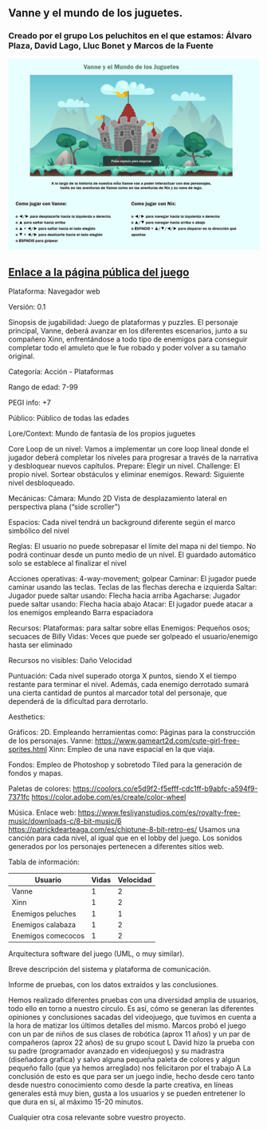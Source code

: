 ## Vanne y el mundo de los juguetes.
### Creado por el grupo **Los peluchitos** en el que estamos: Álvaro Plaza, David Lago, Lluc Bonet y Marcos de la Fuente

![alt text](https://github.com/DVI-UCM/Vanne-y-el-mundo-de-los-Juguetes/blob/509fa2050674bc7cc41bab48bfac276ccff8606b/captura%20de%20pantalla.png)

## [Enlace a la página pública del juego](https://dvi-ucm.github.io/Vanne-y-el-mundo-de-los-Juguetes/)

Plataforma: Navegador web

Versión: 0.1

Sinopsis de jugabilidad: Juego de plataformas y puzzles. El personaje principal, Vanne, deberá avanzar en los diferentes escenarios, junto a su compañero Xinn, enfrentándose a todo tipo de enemigos para conseguir completar todo el amuleto que le fue robado y poder volver a su tamaño original.

Categoría: Acción - Plataformas

Rango de edad: 7-99

PEGI info: +7

Público: Público de todas las edades

Lore/Context: Mundo de fantasía de los propios juguetes

Core Loop de un nivel:
Vamos a implementar un core loop lineal donde el jugador deberá completar los niveles para progresar a través de la narrativa y desbloquear nuevos capítulos.
Prepare: Elegir un nivel.
Challenge: El propio nivel. Sortear obstáculos y eliminar enemigos.
Reward: Siguiente nivel desbloqueado.

Mecánicas:
Cámara:
Mundo 2D
Vista de desplazamiento lateral en perspectiva plana (“side scroller”)

Espacios:
Cada nivel tendrá un background diferente según el marco simbólico del nivel

Reglas:
El usuario no puede sobrepasar el límite del mapa ni del tiempo.
No podrá continuar desde un punto medio de un nivel.
El guardado automático solo se establece al finalizar el nivel

Acciones operativas: 4-way-movement; golpear
Caminar: El jugador puede caminar usando las teclas.
 Teclas de las flechas derecha e izquierda
Saltar: Jugador puede saltar usando:
 Flecha hacia arriba
Agacharse: Jugador puede saltar usando:
 Flecha hacia abajo
Atacar: El jugador puede atacar a los enemigos empleando
 Barra espaciadora 

Recursos: 
Plataformas: para saltar sobre ellas
Enemigos: Pequeños osos; secuaces de Billy
Vidas: Veces que puede ser golpeado el usuario/enemigo hasta ser eliminado

Recursos no visibles:
Daño
Velocidad

Puntuación: Cada nivel superado otorga X puntos, siendo X el tiempo restante para terminar el nivel. Además, cada enemigo derrotado sumará una cierta cantidad de puntos al marcador total del personaje, que dependerá de la dificultad para derrotarlo. 


Aesthetics:

Gráficos: 2D.
Empleando herramientas como:
Páginas para la construcción de los personajes.
Vanne: https://www.gameart2d.com/cute-girl-free-sprites.html
Xinn: Empleo de una nave espacial en la que viaja.

Fondos: Empleo de Photoshop y sobretodo Tiled para la generación de fondos y mapas.

Paletas de colores:
https://coolors.co/e5d9f2-f5efff-cdc1ff-b9abfc-a594f9-7371fc
https://color.adobe.com/es/create/color-wheel

Música. Enlace web:
https://www.fesliyanstudios.com/es/royalty-free-music/downloads-c/8-bit-music/6
https://patrickdearteaga.com/es/chiptune-8-bit-retro-es/
Usamos una canción para cada nivel, al igual que en el lobby del juego.
Los sonidos generados por los personajes pertenecen a diferentes sitios web.

Tabla de información:

| Usuario | Vidas | Velocidad |
| ------------- | ------------- | ------------- |
| Vanne | 1 | 2 |
| Xinn | 1 | 2 |
| Enemigos peluches | 1 | 1 |
| Enemigos calabaza | 1 | 2 |
| Enemigos comecocos | 1 | 2 |




Arquitectura software del juego (UML, o muy similar).
 
 
Breve descripción del sistema y plataforma de comunicación.
 
 
 
Informe de pruebas, con los datos extraídos y las conclusiones.
 
Hemos realizado diferentes pruebas con una diversidad amplia de usuarios, todo ello en torno a nuestro círculo. Es así, cómo se generan las diferentes opiniones y conclusiones sacadas del videojuego, que tuvimos en cuenta a la hora de matizar los últimos detalles del mismo. 
Marcos probó el juego con un par de niños de sus clases de robótica (aprox 11 años) y un par de compañeros (aprox 22 años) de su grupo scout 
L
David hizo la prueba con su padre (programador avanzado en videojuegos) y su madrastra (diseñadora grafica) y salvo alguna pequeña paleta de colores y algun pequeño fallo (que ya hemos arreglado) nos felicitaron por el trabajo
A
La conclusión de esto es que para ser un juego indie, hecho desde cero tanto desde nuestro conocimiento como desde la parte creativa, en líneas generales está muy bien, gusta a los usuarios y se pueden entretener lo que dura en sí, al máximo 15-20 minutos.
 
Cualquier otra cosa relevante sobre vuestro proyecto.
